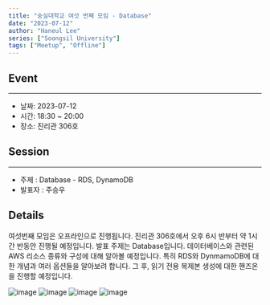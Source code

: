 ```yaml
---
title: "숭실대학교 여섯 번째 모임 - Database"
date: "2023-07-12"
author: "Haneul Lee"
series: ["Soongsil University"]
tags: ["Meetup", "Offline"]
---
```


## Event

---

- 날짜: 2023-07-12
- 시간: 18:30 ~ 20:00
- 장소: 진리관 306호

## Session

---

- 주제 : Database - RDS, DynamoDB
- 발표자 : 주승우

## Details

여섯번째 모임은 오프라인으로 진행됩니다. 진리관 306호에서 오후 6시 반부터 약 1시간 반동안 진행될 예정입니다. 발표 주제는 Database입니다. 데이터베이스와 관련된 AWS 리소스 종류와 구성에 대해 알아볼 예정입니다. 특히 RDS와 DynmamoDB에 대한 개념과 여러 옵션들을 알아보려 합니다. 그 후, 읽기 전용 복제본 생성에 대한 핸즈온을 진행할 예정입니다.

![image](https://github.com/aws-cloud-clubs/aws-cloud-clubs.github.io/assets/50009240/d4647b20-694e-4160-906f-7a951df51aa3)
![image](https://github.com/aws-cloud-clubs/aws-cloud-clubs.github.io/assets/50009240/00257734-45c3-47a0-b944-05e130046901)
![image](https://github.com/aws-cloud-clubs/aws-cloud-clubs.github.io/assets/50009240/055f5b12-f34b-4da1-a069-1f774e77fb1c)
![image](https://github.com/aws-cloud-clubs/aws-cloud-clubs.github.io/assets/50009240/0e519e61-d086-44bd-bdb5-dc5ff34304c7)
